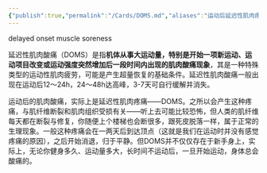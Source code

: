 ```yaml
---
{"publish":true,"permalink":"/Cards/DOMS.md","aliases":"运动后延迟性肌肉疼痛","title":"DOMS","created":"2022-09-04","modified":"2023-03-14","published":"2025-07-12T18:47:47.562+08:00","cssclasses":""}
---
```



delayed onset muscle soreness

延迟性肌肉酸痛（DOMS）是指**机体从事大运动量，特别是开始一项新运动、运动项目改变或运动强度突然增加后一段时间内出现的肌肉酸痛现象**，其是一种特殊类型的运动性肌肉疲劳，可能是产生超量恢复的基础条件。延迟性肌肉酸痛一般出现在运动后12～24h，24～48h达高峰，3-7天可自行缓解并消失。

运动后的肌肉酸痛，实际上是延迟性肌肉疼痛——DOMS。之所以会产生这种疼痛，与肌纤维断裂和肌肉组织受损有关——听上去可能比较恐怖，但人类的肌纤维每天都在断裂与修复，你随便上个楼梯也会断很多，跟死皮脱落一样，属于正常的生理现象。一般这种疼痛会在一两天后到达顶点（这就是我们在运动时并没有感觉疼痛的原因），之后开始消退，归于平静。但DOMS并不仅仅存在于新手身上，实际上，无论你健身多久、运动量多大，长时间不运动后，一旦开始运动，身体总会酸痛的。